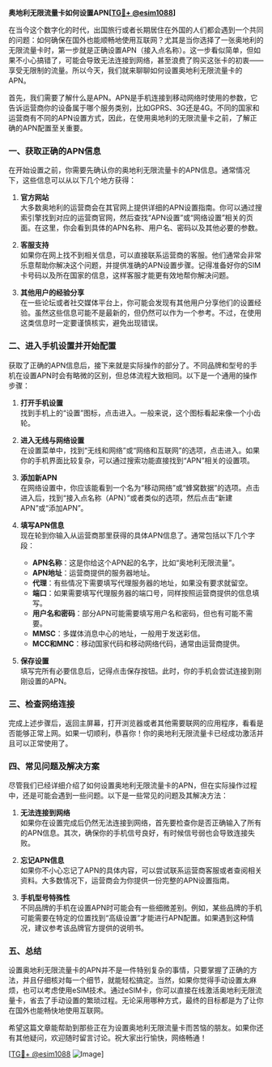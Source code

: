 **奥地利无限流量卡如何设置APN[[TG💪+ @esim1088](https://t.me/s/esim1088)]**

在当今这个数字化的时代，出国旅行或者长期居住在外国的人们都会遇到一个共同的问题：如何确保在国外也能顺畅地使用互联网？尤其是当你选择了一张奥地利的无限流量卡时，第一步就是正确设置APN（接入点名称）。这一步看似简单，但如果不小心搞错了，可能会导致无法连接到网络，甚至浪费了购买这张卡的初衷——享受无限制的流量。所以今天，我们就来聊聊如何设置奥地利无限流量卡的APN。

首先，我们需要了解什么是APN。APN是手机连接到移动网络时使用的参数，它告诉运营商你的设备属于哪个服务类别，比如GPRS、3G还是4G。不同的国家和运营商有不同的APN设置方式，因此，在使用奥地利的无限流量卡之前，了解正确的APN配置至关重要。

### **一、获取正确的APN信息**

在开始设置之前，你需要先确认你的奥地利无限流量卡的APN信息。通常情况下，这些信息可以从以下几个地方获得：

1. **官方网站**  
   大多数奥地利的运营商会在其官网上提供详细的APN设置指南。你可以通过搜索引擎找到对应的运营商官网，然后查找“APN设置”或“网络设置”相关的页面。在这里，你会看到具体的APN名称、用户名、密码以及其他必要的参数。

2. **客服支持**  
   如果你在网上找不到相关信息，可以直接联系运营商的客服。他们通常会非常乐意帮助你解决这个问题，并提供准确的APN设置步骤。记得准备好你的SIM卡号码以及所在国家的信息，这样客服才能更有效地帮你解决问题。

3. **其他用户的经验分享**  
   在一些论坛或者社交媒体平台上，你可能会发现有其他用户分享他们的设置经验。虽然这些信息可能不是最新的，但仍然可以作为一个参考。不过，在使用这类信息时一定要谨慎核实，避免出现错误。

### **二、进入手机设置并开始配置**

获取了正确的APN信息后，接下来就是实际操作的部分了。不同品牌和型号的手机在设置APN时会有略微的区别，但总体流程大致相同。以下是一个通用的操作步骤：

1. **打开手机设置**  
   找到手机上的“设置”图标，点击进入。一般来说，这个图标看起来像一个小齿轮。

2. **进入无线与网络设置**  
   在设置菜单中，找到“无线和网络”或“网络和互联网”的选项，点击进入。如果你的手机界面比较复杂，可以通过搜索功能直接找到“APN”相关的设置项。

3. **添加新APN**  
   在网络设置中，你应该能看到一个名为“移动网络”或“蜂窝数据”的选项。点击进入后，找到“接入点名称（APN）”或者类似的选项，然后点击“新建APN”或“添加APN”。

4. **填写APN信息**  
   现在轮到你输入从运营商那里获得的具体APN信息了。通常包括以下几个字段：
   
   - **APN名称**：这是你给这个APN起的名字，比如“奥地利无限流量”。
   - **APN地址**：运营商提供的服务器地址。
   - **代理**：有些情况下需要填写代理服务器的地址，如果没有要求就留空。
   - **端口**：如果需要填写代理服务器的端口号，同样按照运营商提供的信息填写。
   - **用户名和密码**：部分APN可能需要填写用户名和密码，但也有可能不需要。
   - **MMSC**：多媒体消息中心的地址，一般用于发送彩信。
   - **MCC和MNC**：移动国家代码和移动网络代码，通常由运营商提供。

5. **保存设置**  
   填写完所有必要信息后，记得点击保存按钮。此时，你的手机会尝试连接到刚刚设置的APN。

### **三、检查网络连接**

完成上述步骤后，返回主屏幕，打开浏览器或者其他需要联网的应用程序，看看是否能够正常上网。如果一切顺利，恭喜你！你的奥地利无限流量卡已经成功激活并且可以正常使用了。

### **四、常见问题及解决方案**

尽管我们已经详细介绍了如何设置奥地利无限流量卡的APN，但在实际操作过程中，还是可能会遇到一些问题。以下是一些常见的问题及其解决方法：

1. **无法连接到网络**  
   如果你在设置完成后仍然无法连接到网络，首先要检查你是否正确输入了所有的APN信息。其次，确保你的手机信号良好，有时候信号弱也会导致连接失败。

2. **忘记APN信息**  
   如果你不小心忘记了APN的具体内容，可以尝试联系运营商客服或者查阅相关资料。大多数情况下，运营商会为你提供一份完整的APN设置指南。

3. **手机型号特殊性**  
   不同品牌的手机在设置APN时可能会有一些细微差别。例如，某些品牌的手机可能需要在特定的位置找到“高级设置”才能进行APN配置。如果遇到这种情况，建议参考该品牌官方提供的说明书。

### **五、总结**

设置奥地利无限流量卡的APN并不是一件特别复杂的事情，只要掌握了正确的方法，并且仔细核对每一个细节，就能轻松搞定。当然，如果你觉得手动设置太麻烦，也可以考虑使用eSIM技术。通过eSIM卡，你可以直接在线激活奥地利无限流量卡，省去了手动设置的繁琐过程。无论采用哪种方式，最终的目标都是为了让你在国外也能畅快地使用互联网。

希望这篇文章能帮助到那些正在为设置奥地利无限流量卡而苦恼的朋友。如果你还有其他疑问，欢迎随时留言讨论。祝大家出行愉快，网络畅通！

[[TG💪+ @esim1088](https://t.me/s/esim1088) ![Image](https://i.postimg.cc/4NQfJmqS/Snipaste-2025-05-13-00-14-12.png)]